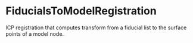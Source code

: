 FiducialsToModelRegistration
============================

ICP registration that computes transform from a fiducial list to the surface points of a model node.
